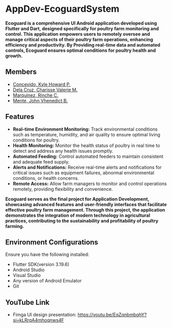 # AppDev-EcoguardSystem

**Ecoguard is a comprehensive UI Android application developed using Flutter and Dart, designed specifically for poultry farm monitoring and control. This application empowers users to remotely oversee and manage critical aspects of their poultry farm operations, enhancing efficiency and productivity. 
By Providing real-time data and automated controls, Ecoguard ensures optimal conditions for poultry health and growth.**

## Members
* [Concevido, Kyle Howard P.](https://github.com/Howard2002)
* [Dela Cruz, Charisse Valerie M.](https://github.com/CharisseValerie)
* [Marquinez, Rinche C.](https://github.com/RincheMarquinez31)
* [Mente, John Vhenedict B.](https://github.com/Vhenedict-Mente)
## Features
* **Real-time Environment Monitoring:** Track environmental conditions such as temperature, humidity, and air quality to ensure optimal living conditions for poultry.
* **Health Monitoring:** Monitor the health status of poultry in real time to detect and address any health issues promptly.
* **Automated Feeding:** Control automated feeders to maintain consistent and adequate feed supply.
* **Alerts and Notifications:** Receive real-time alerts and notifications for critical issues such as equipment failures, abnormal environmental conditions, or health concerns.
* **Remote Access:** Allow farm managers to monitor and control operations remotely, providing flexibility and convenience.

**Ecoguard serves as the final project for Application Development, showcasing advanced features and user-friendly interfaces that facilitate effective poultry farm management. Through this project, the application demonstrates the integration of modern technology in agricultural practices, contributing to the sustainability and profitability of poultry farming.**

## Environment Configurations
Ensure you have the following installed:
* Flutter SDK(version 3.19.6)
* Android Studio
* Visual Studio
* Any version of Android Emulator
* Git

## YouTube Link
* Fimga UI design presentation: https://youtu.be/EqZqnbmbqhY?si=kLRrqA4mhoqnws4F

